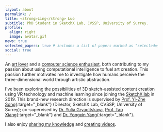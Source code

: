 ```yaml
---
layout: about
permalink: /
title: <strong>Ling</strong> Luo
subtitle: PhD Student in SketchX Lab, CVSSP, University of Surrey. 
profile:
  align: right
  image: avatar.gif
news: true
selected_papers: true # includes a list of papers marked as "selected={true}"
social: true
---
```

An [art lover](https://rowl1ng.com/blog/art/) and a [computer science enthusiast](https://rowl1ng.com/blog/tech/), both contributing to my passion about using computational intelligence to fuel art creation. This passion further motivates me to investigate how humans perceive the three-dimensional world through artistic abstraction.

I've been exploring the possibilities of 3D sketch-assisted content creation using VR technology and machine learning since joining the [SketchX lab](http://sketchx.eecs.qmul.ac.uk/) in 2019.
This brand-new research direction is supervised by [Prof. Yi-Zhe Song](http://personal.ee.surrey.ac.uk/Personal/Y.Song/){:target="\_blank"} (Director, SketchX Lab, CVSSP, University of Surrey); co-supervised by [Dr. Yulia Gryaditskaya](https://yulia.gryaditskaya.com), [Prof. Tao Xiang](https://scholar.google.co.uk/citations?user=MeS5d4gAAAAJ&hl=en){:target="\_blank"} and [Dr. Yongxin Yang](https://scholar.google.co.uk/citations?user=F7PtrL8AAAAJ&hl=en){:target="\_blank"}. 

I also enjoy [sharing my knowledge](https://rowl1ng.com/MyWiki/) and [creating videos](https://space.bilibili.com/3556743).